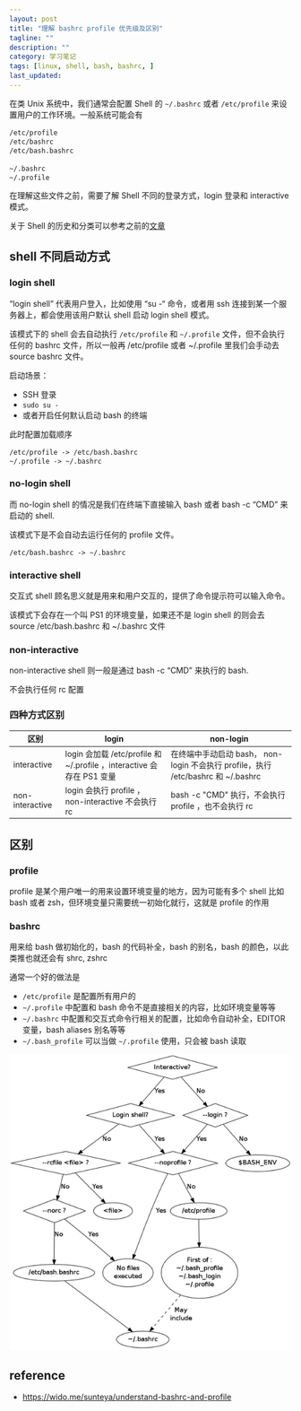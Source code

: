 ```yaml
---
layout: post
title: "理解 bashrc profile 优先级及区别"
tagline: ""
description: ""
category: 学习笔记
tags: [linux, shell, bash, bashrc, ]
last_updated:
---
```


在类 Unix 系统中，我们通常会配置 Shell 的 `~/.bashrc` 或者 `/etc/profile` 来设置用户的工作环境。一般系统可能会有

    /etc/profile
    /etc/bashrc
    /etc/bash.bashrc

    ~/.bashrc
    ~/.profile

在理解这些文件之前，需要了解 Shell 不同的登录方式，login 登录和 interactive 模式。

关于 Shell 的历史和分类可以参考之前的[文章](/post/2017/03/bash-shell-script.html)

## shell 不同启动方式

### login shell
“login shell” 代表用户登入，比如使用 “su -“ 命令，或者用 ssh 连接到某一个服务器上，都会使用该用户默认 shell 启动 login shell 模式。

该模式下的 shell 会去自动执行 `/etc/profile` 和 `~/.profile` 文件，但不会执行任何的 bashrc 文件，所以一般再 /etc/profile 或者 ~/.profile 里我们会手动去 source bashrc 文件。

启动场景：

- SSH 登录
- `sudo su -`
- 或者开启任何默认启动 bash 的终端

此时配置加载顺序

    /etc/profile -> /etc/bash.bashrc
    ~/.profile -> ~/.bashrc

### no-login shell
而 no-login shell 的情况是我们在终端下直接输入 bash 或者 bash -c “CMD” 来启动的 shell.

该模式下是不会自动去运行任何的 profile 文件。

    /etc/bash.bashrc -> ~/.bashrc

### interactive shell
交互式 shell 顾名思义就是用来和用户交互的，提供了命令提示符可以输入命令。

该模式下会存在一个叫 PS1 的环境变量，如果还不是 login shell 的则会去 source /etc/bash.bashrc 和 ~/.bashrc 文件

### non-interactive
non-interactive shell 则一般是通过 bash -c “CMD” 来执行的 bash.

不会执行任何 rc 配置

### 四种方式区别

区别                        | login                             | non-login
----------------------------|-----------------------------------|-------------------------------
interactive                 | login 会加载 /etc/profile 和 ~/.profile ，interactive 会存在 PS1 变量 | 在终端中手动启动 bash， non-login 不会执行 profile，执行 /etc/bashrc 和 ~/.bashrc
non-interactive     | login 会执行 profile ，non-interactive 不会执行 rc  | bash -c "CMD" 执行，不会执行 profile ，也不会执行 rc

## 区别

### profile
profile 是某个用户唯一的用来设置环境变量的地方，因为可能有多个 shell 比如 bash 或者 zsh，但环境变量只需要统一初始化就行，这就是 profile 的作用

### bashrc
用来给 bash 做初始化的，bash 的代码补全，bash 的别名，bash 的颜色，以此类推也就还会有 shrc, zshrc

通常一个好的做法是

- `/etc/profile` 是配置所有用户的
- `~/.profile` 中配置和 bash 命令不是直接相关的内容，比如环境变量等等
- `~/.bashrc` 中配置和交互式命令行相关的配置，比如命令自动补全，EDITOR 变量，bash aliases 别名等等
- `~/.bash_profile` 可以当做 `~/.profile` 使用，只会被 bash 读取

![bash load order](/assets/bash-load-order.png)

## reference

- <https://wido.me/sunteya/understand-bashrc-and-profile>
